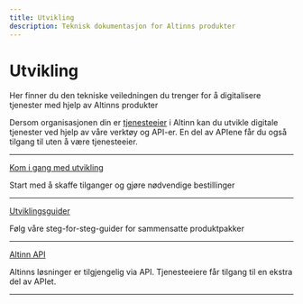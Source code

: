 ```yaml
---
title: Utvikling
description: Teknisk dokumentasjon for Altinns produkter
---
```


# Utvikling

Her finner du den tekniske veiledningen du trenger for å digitalisere tjenester med hjelp av Altinns produkter

Dersom organisasjonen din er [tjenesteeier](https://www.altinndigital.no/kom-i-gang/) i Altinn kan du utvikle digitale tjenester ved hjelp av våre verktøy og API-er. En del av APIene får du også tilgang til uten å være tjenesteeier. 

___

[Kom i gang med utvikling](/docs/kom-i-gang-med-utvikling/)

Start med å skaffe tilganger og gjøre nødvendige bestillinger 

___

[Utviklingsguider](/docs/utviklingsguider/)

Følg våre steg-for-steg-guider for sammensatte produktpakker

___

[Altinn API](/docs/api/)

Altinns løsninger er tilgjengelig via API. Tjenesteeiere får tilgang til en ekstra del av APIet.

___